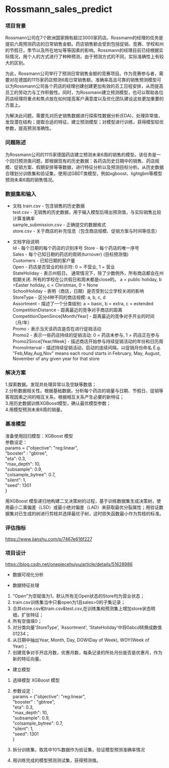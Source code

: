 # Rossmann_sales_predict


### **项目背景**

Rossmann公司在7个欧洲国家拥有超过3000家药店。Rossmann的经理的任务是提前六周预测药店的日常销售金额。药店销售额会受到包括促销、竞赛、学校和州的节假日，季节以及所在地址等等因素的影响。Rossmann的经理目前已经根据实际情况，用个人的方式进行了种种预测，由于预测方式的不同，实际准确性上有较大的区别。

为此，Rossmann公司举行了预测日常销售金额的竞赛项目。作为竞赛参与者，需要对在德国的1115家药店预测6周日常销售额。准确率高且可靠的销售预测模型可以为Rossmann公司各个药店的经理创建创建更加有效的员工日程安排，从而提高员工的劳动力与工作积极性。同时，为Rossmann建立预测模型，也可以帮助各位药店经理将重点和焦点放在如何提高客户满意度以及优化团队建设这些更加重要的方面上。

为解决此问题，需要先对历史销售数据进行探索性数据分析(EDA)，处理异常值，发现潜在结构；提取合适的特征，建立预测模型；对模型进行训练，获得模型较优参数，提高预测准确性。


### **问题陈述**

为Rossmann公司的1115家德国药店建立预测未来6周的销售的模型。该任务是一个回归预测类问题，即根据现有的历史数据：各药店历史日期中的销售、药店规模、促销方案、假期安排等等数据，进行特征分析以及预测目标分析。从历史数据合理划分训练集和验证集，使用试GBDT类模型，例如xgboost、lightgbm等模型预测未来6周的销售情况。



### **数据集和输入**

- 文档
train.csv - 包含销售的历史数据  
test.csv - 无销售的历史数据，用于输入模型后得出预测值，与实际销售比较计算准确率  
sample_submission.csv - 正确提交的数据格式  
store.csv - 关于商店的补充信息（包含商店规模、促销方案与时间等信息）

- 文档字段说明  
Id - 每个日期的每个药店的识别序号
Store - 每个药店的唯一序号  
Sales - 每个已知日期的药店的周转(turnover) (目标预测值)  
Customers - 已知日期的客户量  
Open - 药店是否营业的标示符: 0 = 不营业, 1 = 营业  
StateHoliday - 表示州假日。 通常情况下，除了少数例外，所有商店都会在州假期关闭. 所有的学校在公共假日和周末都是close的。 a = public holiday, b =Easter holiday, c = Christmas, 0 = None  
SchoolHoliday - 表明（商店，日期）是否受到公立学校关闭的影响  
StoreType - 区分4种不同的商店规模: a, b, c, d  
Assortment - 描述了一个分类级别: a = basic, b = extra, c = extended  
CompetitionDistance - 距离最近的竞争对手商店的距离  
CompetitionOpenSince[Month/Year] - 距离最近的竞争对手开业的时间（月/年）  
Promo - 表示当天该药店是否在进行促销活动  
Promo2 - 表示一些药店持续的促销活动: 0 = 药店未参与, 1 = 药店正在参与  
Promo2Since[Year/Week] - 描述商店开始参与持续促销活动的年份和日历周  
PromoInterval - 描述持续促销活动，启动的连续间隔，以促销月份命名 E.g. "Feb,May,Aug,Nov" means each round starts in February, May, August, November of any given year for that store

### **解决方案**

1.探索数据。发现并处理异常以及空缺等数值；  
2.分析数据相关性。根据基础数据，分析每个药店的销量与日期、节假日、促销等客观因素之间的相互关系，根据相互关系产生必要的新特征；  
3.用历史数据训练XGBoost模型，确认最优模型参数；  
4.用模型预测未来6周的销量。

### **基准模型**

准备使用回归模型：XGBoost 模型    
参数设定：  
params = {"objective": "reg:linear",  
          "booster" : "gbtree",  
          "eta": 0.3,  
          "max_depth": 10,  
          "subsample": 0.9,  
          "colsample_bytree": 0.7,  
          "silent": 1,  
          "seed": 1301  
          }

用XGBoost 模型递归地构建二叉决策树的过程，基于训练数据集生成决策树，使用最小二乘偏差（LSD）或最小绝对偏差（LAD）来获取最优分裂属性；用验证数据集对已生成的树进行剪枝并选择最优子树，这时损失函数最小作为剪枝的标准。

### **评估指标**
https://www.jianshu.com/p/7467e616f227


### **项目设计**
https://blog.csdn.net/onepiecehuiyu/article/details/51628986
- 数据可视化分析

- 数据特征处理
1. "Open"为空赋值为1，默认所有无Open状态的Store均为营业状态；  
2. train.csv训练集当中只看open为1且sales>0的子集记录；  
3. 合并store.csv和train.csv&test.csv,在训练集和预测集上增加store状态明细，扩张特征；  
4. 所有空值填0；  
5. 对分类向量'StoreType', 'Assortment', 'StateHoliday'中将0abcd转换成数值01234；  
6. 从日期中抽出Year, Month, Day, DOW(Day of Week), WOY(Week of Year)；
7. 创建竞争对手开店月数，优惠月数，每条记录的所处月份是否是优惠月，作为新的特征向量。

- 建立模型  
1. 选择模型 XGBoost 模型   

2. 参数设定：  
params = {"objective": "reg:linear",  
          "booster" : "gbtree",  
          "eta": 0.3,  
          "max_depth": 10,  
          "subsample": 0.9,  
          "colsample_bytree": 0.7,  
          "silent": 1,  
          "seed": 1301  
          }  
 3. 拆分训练集，取其中10%数据作为验证集，验证模型预测准确率情况  
 
 4. 用训练完成的模型预测测试集，获得预测值。

